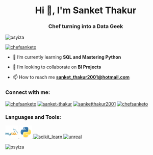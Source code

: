 <h1 align="center">Hi 👋, I'm Sanket Thakur</h1>
<h3 align="center">Chef turning into a Data Geek</h3>

<p align="left"> <img src="https://komarev.com/ghpvc/?username=psyiza&label=Profile%20views&color=0e75b6&style=flat" alt="psyiza" /> </p>

<p align="left"> <a href="https://twitter.com/chefsanketo" target="blank"><img src="https://img.shields.io/twitter/follow/chefsanketo?logo=twitter&style=for-the-badge" alt="chefsanketo" /></a> </p>

- 🌱 I’m currently learning **SQL and Mastering Python**

- 👯 I’m looking to collaborate on **BI Projects**

- 📫 How to reach me **sanket_thakur2001@hotmail.com**

<h3 align="left">Connect with me:</h3>
<p align="left">
<a href="https://twitter.com/chefsanketo" target="blank"><img align="center" src="https://raw.githubusercontent.com/rahuldkjain/github-profile-readme-generator/master/src/images/icons/Social/twitter.svg" alt="chefsanketo" height="30" width="40" /></a>
<a href="https://linkedin.com/in/sanket-thakur" target="blank"><img align="center" src="https://raw.githubusercontent.com/rahuldkjain/github-profile-readme-generator/master/src/images/icons/Social/linked-in-alt.svg" alt="sanket-thakur" height="30" width="40" /></a>
<a href="https://fb.com/sanketthakur2001" target="blank"><img align="center" src="https://raw.githubusercontent.com/rahuldkjain/github-profile-readme-generator/master/src/images/icons/Social/facebook.svg" alt="sanketthakur2001" height="30" width="40" /></a>
<a href="https://instagram.com/chefsanketo" target="blank"><img align="center" src="https://raw.githubusercontent.com/rahuldkjain/github-profile-readme-generator/master/src/images/icons/Social/instagram.svg" alt="chefsanketo" height="30" width="40" /></a>
</p>

<h3 align="left">Languages and Tools:</h3>
<p align="left"> <a href="https://www.mysql.com/" target="_blank"> <img src="https://raw.githubusercontent.com/devicons/devicon/master/icons/mysql/mysql-original-wordmark.svg" alt="mysql" width="40" height="40"/> </a> <a href="https://www.python.org" target="_blank"> <img src="https://raw.githubusercontent.com/devicons/devicon/master/icons/python/python-original.svg" alt="python" width="40" height="40"/> </a> <a href="https://scikit-learn.org/" target="_blank"> <img src="https://upload.wikimedia.org/wikipedia/commons/0/05/Scikit_learn_logo_small.svg" alt="scikit_learn" width="40" height="40"/> </a> <a href="https://unrealengine.com/" target="_blank"> <img src="https://raw.githubusercontent.com/kenangundogan/fontisto/036b7eca71aab1bef8e6a0518f7329f13ed62f6b/icons/svg/brand/unreal-engine.svg" alt="unreal" width="40" height="40"/> </a> </p>

<p><img align="center" src="https://github-readme-stats.vercel.app/api/top-langs?username=psyiza&show_icons=true&locale=en&layout=compact" alt="psyiza" /></p>
